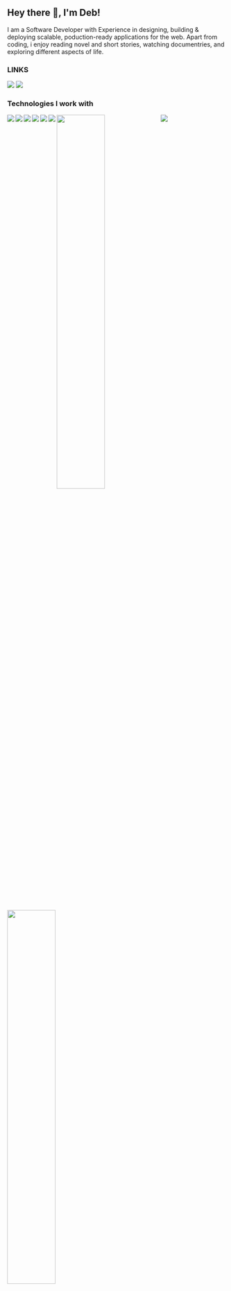 ## Hey there 👋, I'm Deb!

<p>I am a Software Developer with Experience in designing, building & deploying scalable, poduction-ready applications for the web.
Apart from coding, i enjoy reading novel and short stories, watching documentries, and exploring different aspects of life.</p>

<h3>LINKS</h3>
<a href="https://www.linkedin.com/in/debghosh7585/"><img src="https://img.shields.io/badge/LinkedIn-0077B5?style=for-the-badge&logo=linkedin&logoColor=white"></a>
<a href="https://twitter.com/devghosh811"><img src="https://img.shields.io/badge/Twitter-%231DA1F2.svg?style=for-the-badge&logo=Twitter&logoColor=white"></a>

<br>
<h3>Technologies I work with</h3>
<img align="left" src="https://img.shields.io/badge/JavaScript-F7DF1E?style=for-the-badge&logo=javascript&logoColor=black" /> 
<img align="left" src="https://img.shields.io/badge/python-3670A0?style=for-the-badge&logo=python&logoColor=ffdd54" />
<img align="left" src="https://img.shields.io/badge/java-%23ED8B00.svg?style=for-the-badge&logo=java&logoColor=white" />
<img align="left" src="https://img.shields.io/badge/html5-%23E34F26.svg?style=for-the-badge&logo=html5&logoColor=white" />
<img align="left" src="https://img.shields.io/badge/css3-%231572B6.svg?style=for-the-badge&logo=css3&logoColor=white" />
<img align="left" src="https://img.shields.io/badge/react-%2320232a.svg?style=for-the-badge&logo=react&logoColor=%2361DAFB" />
<img src="https://img.shields.io/badge/node.js-6DA55F?style=for-the-badge&logo=node.js&logoColor=white" />

<img align="left" width="47%" src="https://github-readme-stats.vercel.app/api?username=DevG75&show_icons=true&theme=radical" />
<img align="left" width="47%" src="https://github-readme-stats.vercel.app/api/top-langs/?username=DevG75&layout=compact" />

